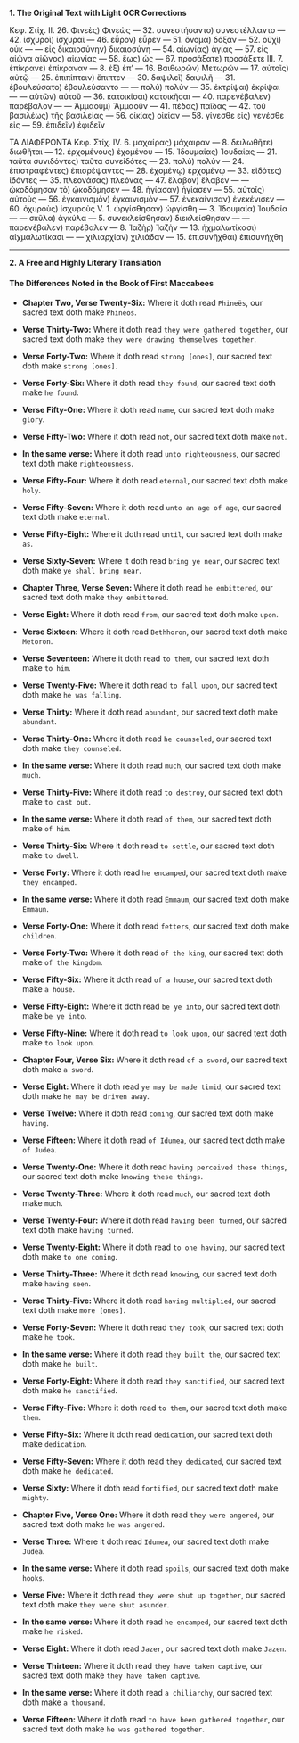 **1. The Original Text with Light OCR Corrections**

Κεφ. Στίχ.
ΙΙ. 26. Φινεὲς) Φινεὼς
— 32. συνεστήσαντο) συνεστέλλαντο
— 42. ἰσχυροὶ) ἰσχυραὶ
— 46. εὗρον) εὗρεν
— 51. ὄνομα) δόξαν
— 52. οὐχὶ) οὐκ
— — εἰς δικαιοσύνην) δικαιοσύνη
— 54. αἰωνίας) ἁγίας
— 57. εἰς αἰῶνα αἰῶνος) αἰωνίας
— 58. ἕως) ὡς
— 67. προσάξατε) προσάξετε
ΙΙΙ. 7. ἐπίκρανε) ἐπίκραναν
— 8. ἐξ) ἐπ’
— 16. Βαιθωρῶν) Μετωρῶν
— 17. αὐτοῖς) αὐτῷ
— 25. ἐπιπίπτειν) ἔπιπτεν
— 30. δαψιλεῖ) δαψιλῆ
— 31. ἐβουλεύσατο) ἐβουλεύσαντο
— — πολὺ) πολὺν
— 35. ἐκτρίψαι) ἐκρίψαι
— — αὐτῶν) αὐτοῦ
— 36. κατοικίσαι) κατοικῆσαι
— 40. παρενέβαλεν) παρέβαλον
— — Ἀμμαοὺμ) Ἄμμαοῦν
— 41. πέδας) παῖδας
— 42. τοῦ βασιλέως) τῆς βασιλείας
— 56. οἰκίας) οἰκίαν
— 58. γίνεσθε εἰς) γενέσθε εἰς
— 59. ἐπιδεῖν) ἐφιδεῖν

ΤΑ ΔΙΑΦΕΡΟΝΤΑ
Κεφ. Στίχ.
IV. 6. μαχαίρας) μάχαιραν
— 8. δειλωθῆτε) διωθῆται
— 12. ἐρχομένους) ἐχομένου
— 15. Ἰδουμαίας) Ἰουδαίας
— 21. ταῦτα συνιδόντες) ταῦτα συνεἰδότες
— 23. πολὺ) πολὺν
— 24. ἐπιστραφέντες) ἐπισρέψαντες
— 28. ἐχομένῳ) ἐρχομένῳ
— 33. εἰδότες) ἰδόντες
— 35. πλεονάσας) πλεόνας
— 47. ἔλαβον) ἔλαβεν
— — ᾠκοδόμησαν τὸ) ᾠκοδόμησεν
— 48. ἡγίασαν) ἡγίασεν
— 55. αὐτοῖς) αὐτοὺς
— 56. ἐγκαινισμὸν) ἐγκαινισμὸν
— 57. ἐνεκαίνισαν) ἐνεκένισεν
— 60. ὀχυροὺς) ἰσχυροὺς
V. 1. ὠργίσθησαν) ὠργίσθη
— 3. Ἰδουμαία) Ἰουδαία
— — σκῦλα) ἀγκύλα
— 5. συνεκλείσθησαν) διεκλείσθησαν
— — παρενέβαλεν) παρέβαλεν
— 8. Ἰαζὴρ) Ἰαζὴν
— 13. ἡχμαλωτίκασι) αἰχμαλωτίκασι
— — χιλιαρχίαν) χιλιάδαν
— 15. ἐπισυνῆχθαι) ἐπισυνήχθη

---

**2. A Free and Highly Literary Translation**

#### **The Differences Noted in the Book of First Maccabees**

*   **Chapter Two, Verse Twenty-Six:** Where it doth read `Phineës`, our sacred text doth make `Phineos`.
*   **Verse Thirty-Two:** Where it doth read `they were gathered together`, our sacred text doth make `they were drawing themselves together`.
*   **Verse Forty-Two:** Where it doth read `strong [ones]`, our sacred text doth make `strong [ones]`.
*   **Verse Forty-Six:** Where it doth read `they found`, our sacred text doth make `he found`.
*   **Verse Fifty-One:** Where it doth read `name`, our sacred text doth make `glory`.
*   **Verse Fifty-Two:** Where it doth read `not`, our sacred text doth make `not`.
*   **In the same verse:** Where it doth read `unto righteousness`, our sacred text doth make `righteousness`.
*   **Verse Fifty-Four:** Where it doth read `eternal`, our sacred text doth make `holy`.
*   **Verse Fifty-Seven:** Where it doth read `unto an age of age`, our sacred text doth make `eternal`.
*   **Verse Fifty-Eight:** Where it doth read `until`, our sacred text doth make `as`.
*   **Verse Sixty-Seven:** Where it doth read `bring ye near`, our sacred text doth make `ye shall bring near`.

*   **Chapter Three, Verse Seven:** Where it doth read `he embittered`, our sacred text doth make `they embittered`.
*   **Verse Eight:** Where it doth read `from`, our sacred text doth make `upon`.
*   **Verse Sixteen:** Where it doth read `Bethhoron`, our sacred text doth make `Metoron`.
*   **Verse Seventeen:** Where it doth read `to them`, our sacred text doth make `to him`.
*   **Verse Twenty-Five:** Where it doth read `to fall upon`, our sacred text doth make `he was falling`.
*   **Verse Thirty:** Where it doth read `abundant`, our sacred text doth make `abundant`.
*   **Verse Thirty-One:** Where it doth read `he counseled`, our sacred text doth make `they counseled`.
*   **In the same verse:** Where it doth read `much`, our sacred text doth make `much`.
*   **Verse Thirty-Five:** Where it doth read `to destroy`, our sacred text doth make `to cast out`.
*   **In the same verse:** Where it doth read `of them`, our sacred text doth make `of him`.
*   **Verse Thirty-Six:** Where it doth read `to settle`, our sacred text doth make `to dwell`.
*   **Verse Forty:** Where it doth read `he encamped`, our sacred text doth make `they encamped`.
*   **In the same verse:** Where it doth read `Emmaum`, our sacred text doth make `Emmaun`.
*   **Verse Forty-One:** Where it doth read `fetters`, our sacred text doth make `children`.
*   **Verse Forty-Two:** Where it doth read `of the king`, our sacred text doth make `of the kingdom`.
*   **Verse Fifty-Six:** Where it doth read `of a house`, our sacred text doth make `a house`.
*   **Verse Fifty-Eight:** Where it doth read `be ye into`, our sacred text doth make `be ye into`.
*   **Verse Fifty-Nine:** Where it doth read `to look upon`, our sacred text doth make `to look upon`.

*   **Chapter Four, Verse Six:** Where it doth read `of a sword`, our sacred text doth make `a sword`.
*   **Verse Eight:** Where it doth read `ye may be made timid`, our sacred text doth make `he may be driven away`.
*   **Verse Twelve:** Where it doth read `coming`, our sacred text doth make `having`.
*   **Verse Fifteen:** Where it doth read `of Idumea`, our sacred text doth make `of Judea`.
*   **Verse Twenty-One:** Where it doth read `having perceived these things`, our sacred text doth make `knowing these things`.
*   **Verse Twenty-Three:** Where it doth read `much`, our sacred text doth make `much`.
*   **Verse Twenty-Four:** Where it doth read `having been turned`, our sacred text doth make `having turned`.
*   **Verse Twenty-Eight:** Where it doth read `to one having`, our sacred text doth make `to one coming`.
*   **Verse Thirty-Three:** Where it doth read `knowing`, our sacred text doth make `having seen`.
*   **Verse Thirty-Five:** Where it doth read `having multiplied`, our sacred text doth make `more [ones]`.
*   **Verse Forty-Seven:** Where it doth read `they took`, our sacred text doth make `he took`.
*   **In the same verse:** Where it doth read `they built the`, our sacred text doth make `he built`.
*   **Verse Forty-Eight:** Where it doth read `they sanctified`, our sacred text doth make `he sanctified`.
*   **Verse Fifty-Five:** Where it doth read `to them`, our sacred text doth make `them`.
*   **Verse Fifty-Six:** Where it doth read `dedication`, our sacred text doth make `dedication`.
*   **Verse Fifty-Seven:** Where it doth read `they dedicated`, our sacred text doth make `he dedicated`.
*   **Verse Sixty:** Where it doth read `fortified`, our sacred text doth make `mighty`.

*   **Chapter Five, Verse One:** Where it doth read `they were angered`, our sacred text doth make `he was angered`.
*   **Verse Three:** Where it doth read `Idumea`, our sacred text doth make `Judea`.
*   **In the same verse:** Where it doth read `spoils`, our sacred text doth make `hooks`.
*   **Verse Five:** Where it doth read `they were shut up together`, our sacred text doth make `they were shut asunder`.
*   **In the same verse:** Where it doth read `he encamped`, our sacred text doth make `he risked`.
*   **Verse Eight:** Where it doth read `Jazer`, our sacred text doth make `Jazen`.
*   **Verse Thirteen:** Where it doth read `they have taken captive`, our sacred text doth make `they have taken captive`.
*   **In the same verse:** Where it doth read `a chiliarchy`, our sacred text doth make `a thousand`.
*   **Verse Fifteen:** Where it doth read `to have been gathered together`, our sacred text doth make `he was gathered together`.